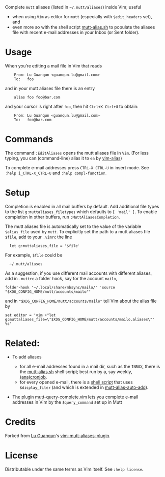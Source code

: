 Complete `mutt` aliases (listed in `~/.mutt/aliases`) inside Vim;
useful

- when using `Vim` as editor for `mutt` (especially with `$edit_headers` set), and
- even more so with the shell script [mutt-alias.sh](https://github.com/Konfekt/mutt-alias.sh) to populate the aliases file with recent e-mail addresses in your Inbox (or Sent folder).

# Usage

When you're editing a mail file in Vim that reads
```
    From: Lu Guanqun <guanqun.lu@gmail.com>
    To:   foo
```
and in your mutt aliases file there is an entry
```
    alias foo foo@bar.com
```
and your cursor is right after `foo`, then hit `Ctrl+X Ctrl+U` to obtain:
```
    From: Lu Guanqun <guanqun.lu@gmail.com>
    To:   foo@bar.com
```
# Commands

The command `:EditAliases` opens the mutt aliases file in `Vim`.
(For less typing, you can (command-line) alias it to `ea` by [vim-alias](https://github.com/Konfekt/vim-alias))

To complete e-mail addresses press `CTRL-X CTRL-U` in insert mode. See `:help
i_CTRL-X_CTRL-U` and `:help compl-function`.

# Setup

Completion is enabled in all mail buffers by default.
Add additional file types to the list `g:muttaliases_filetypes` which defaults to `[ 'mail' ]`.
To enable completion in other buffers, run `:MuttAliasesCompletion`.

The mutt aliases file is automatically set to the value of the variable `$alias_file` used by `mutt`.
To explicitly set the path to a mutt aliases file `$file`, add to your `.vimrc` the line

```vim
  let g:muttaliases_file = '$file'
```

For example, `$file` could be

```
  ~/.mutt/aliases
```

As a suggestion, if you use different mail accounts with different aliases, add in `.muttrc` a folder hook, say for the account `mailo`,

```
folder-hook '~/.local/share/mbsync/mailo/' 'source "$XDG_CONFIG_HOME/mutt/accounts/mailo"'
```

and in `"$XDG_CONFIG_HOME/mutt/accounts/mailo"` tell Vim about the alias file by

```
set editor = 'vim +"let g:muttaliases_file=\"$XDG_CONFIG_HOME/mutt/accounts/mailo.aliases\"" %s'
```

# Related:

- To add aliases

    - for all e-mail addresses found in a mail dir, such as the `INBOX`, there is the [mutt-alias.sh](https://github.com/Konfekt/mutt-alias.sh) shell script;
        best run by a, say weekly, [(ana)cronjob](https://konfekt.github.io/blog/2016/12/11/sane-cron-setup).
    -  for every opened e-mail, there is a [shell script](http://wcaleb.org/blog/mutt-tips) that uses `$display_fiter` (and which is extended in [mutt-alias-auto-add](https://github.com/teddywing/mutt-alias-auto-add)).
- The plugin [mutt-query-complete.vim](https://github.com/Konfekt/mutt-query-complete.vim) lets you complete e-mail addresses in Vim by the `$query_command` set up in Mutt

# Credits

Forked from [Lu Guanqun](mailto:guanqun.lu@gmail.com)'s [vim-mutt-aliases-plugin](https://github.com/guanqun/vim-mutt-aliases-plugin/tree/063a7bdd0d852a118253278721f74a053776135d).

# License

Distributable under the same terms as Vim itself.  See `:help license`.

